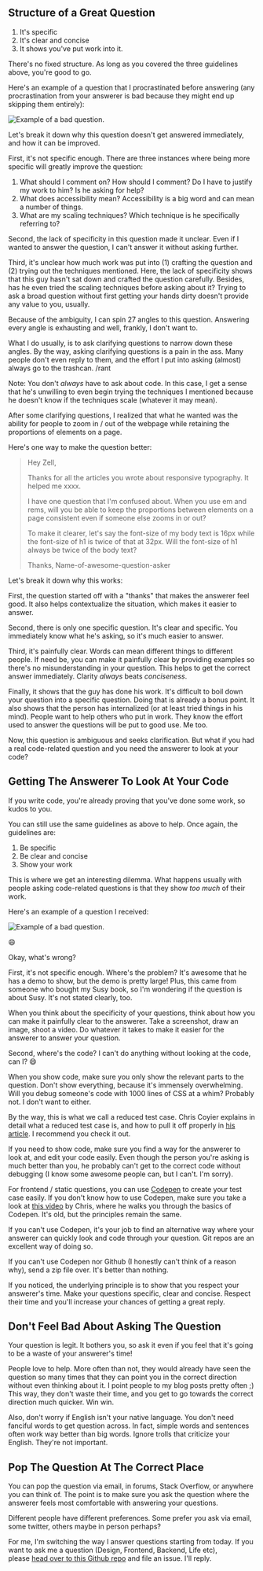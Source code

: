## Structure of a Great Question

1.  It's specific
2.  It's clear and concise
3.  It shows you've put work into it.

There's no fixed structure. As long as you covered the three guidelines above, you're good to go.

Here's an example of a question that I procrastinated before answering (any procrastination from your answerer is bad because they might end up skipping them entirely):

![Example of a bad question.](https://zellwk.com/images/2016/asking-questions/badq1.png)

Let's break it down why this question doesn't get answered immediately, and how it can be improved.

First, it's not specific enough. There are three instances where being more specific will greatly improve the question:

1.  What should I comment on? How should I comment? Do I have to justify my work to him? Is he asking for help?
2.  What does accessibility mean? Accessibility is a big word and can mean a number of things.
3.  What are my scaling techniques? Which technique is he specifically referring to?

Second, the lack of specificity in this question made it unclear. Even if I wanted to answer the question, I can't answer it without asking further.

Third, it's unclear how much work was put into (1) crafting the question and (2) trying out the techniques mentioned. Here, the lack of specificity shows that this guy hasn't sat down and crafted the question carefully. Besides, has he even tried the scaling techniques before asking about it? Trying to ask a broad question without first getting your hands dirty doesn't provide any value to you, usually.

Because of the ambiguity, I can spin 27 angles to this question. Answering every angle is exhausting and well, frankly, I don't want to.

What I do usually, is to ask clarifying questions to narrow down these angles. By the way, asking clarifying questions is a pain in the ass. Many people don't even reply to them, and the effort I put into asking (almost) always go to the trashcan. /rant

Note: You don't *always* have to ask about code. In this case, I get a sense that he's unwilling to even begin trying the techniques I mentioned because he doesn't know if the techniques scale (whatever it may mean).

After some clarifying questions, I realized that what he wanted was the ability for people to zoom in / out of the webpage while retaining the proportions of elements on a page.

Here's one way to make the question better:

> Hey Zell,
>
> Thanks for all the articles you wrote about responsive typography. It helped me xxxx.
>
> I have one question that I'm confused about. When you use em and rems, will you be able to keep the proportions between elements on a page consistent even if someone else zooms in or out?
>
> To make it clearer, let's say the font-size of my body text is 16px while the font-size of h1 is twice of that at 32px. Will the font-size of h1 always be twice of the body text?
>
> Thanks, Name-of-awesome-question-asker

Let's break it down why this works:

First, the question started off with a "thanks" that makes the answerer feel good. It also helps contextualize the situation, which makes it easier to answer.

Second, there is only one specific question. It's clear and specific. You immediately know what he's asking, so it's much easier to answer.

Third, it's painfully clear. Words can mean different things to different people. If need be, you can make it painfully clear by providing examples so there's no misunderstanding in your question. This helps to get the correct answer immediately. Clarity *always* beats *conciseness*.

Finally, it shows that the guy has done his work. It's difficult to boil down your question into a specific question. Doing that is already a bonus point. It also shows that the person has internalized (or at least tried things in his mind). People want to help others who put in work. They know the effort used to answer the questions will be put to good use. Me too.

Now, this question is ambiguous and seeks clarification. But what if you had a real code-related question and you need the answerer to look at your code?

## Getting The Answerer To Look At Your Code

If you write code, you're already proving that you've done some work, so kudos to you.

You can still use the same guidelines as above to help. Once again, the guidelines are:

1.  Be specific
2.  Be clear and concise
3.  Show your work

This is where we get an interesting dilemma. What happens usually with people asking code-related questions is that they show *too much* of their work.

Here's an example of a question I received:

![Example of a bad question.](https://zellwk.com/images/2016/asking-questions/badq2.png)

😄

Okay, what's wrong?

First, it's not specific enough. Where's the problem? It's awesome that he has a demo to show, but the demo is pretty large! Plus, this came from someone who bought my Susy book, so I'm wondering if the question is about Susy. It's not stated clearly, too.

When you think about the specificity of your questions, think about how you can make it painfully clear to the answerer. Take a screenshot, draw an image, shoot a video. Do whatever it takes to make it easier for the answerer to answer your question.

Second, where's the code? I can't do anything without looking at the code, can I? 😄

When you show code, make sure you only show the relevant parts to the question. Don't show everything, because it's immensely overwhelming. Will you debug someone's code with 1000 lines of CSS at a whim? Probably not. I don't want to either.

By the way, this is what we call a reduced test case. Chris Coyier explains in detail what a reduced test case is, and how to pull it off properly in [his article](https://css-tricks.com/reduced-test-cases/). I recommend you check it out.

If you need to show code, make sure you find a way for the answerer to look at, and edit your code easily. Even though the person you're asking is much better than you, he probably can't get to the correct code without debugging (I know some awesome people can, but I can't. I'm sorry).

For frontend / static questions, you can use [Codepen](https://codepen.io/) to create your test case easily. If you don't know how to use Codepen, make sure you take a look at [this video](https://css-tricks.com/video-screencasts/112-using-codepen/) by Chris, where he walks you through the basics of Codepen. It's old, but the principles remain the same.

If you can't use Codepen, it's your job to find an alternative way where your answerer can quickly look and code through your question. Git repos are an excellent way of doing so.

If you can't use Codepen nor Github (I honestly can't think of a reason why), send a zip file over. It's better than nothing.

If you noticed, the underlying principle is to show that you respect your answerer's time. Make your questions specific, clear and concise. Respect their time and you'll increase your chances of getting a great reply.

## Don't Feel Bad About Asking The Question

Your question is legit. It bothers you, so ask it even if you feel that it's going to be a waste of your answerer's time!

People love to help. More often than not, they would already have seen the question so many times that they can point you in the correct direction without even thinking about it. I point people to my blog posts pretty often ;) This way, they don't waste their time, and you get to go towards the correct direction much quicker. Win win.

Also, don't worry if English isn't your native language. You don't need fanciful words to get question across. In fact, simple words and sentences often work way better than big words. Ignore trolls that criticize your English. They're not important.

## Pop The Question At The Correct Place

You can pop the question via email, in forums, Stack Overflow, or anywhere you can think of. The point is to make sure you ask the question where the answerer feels most comfortable with answering your questions.

Different people have different preferences. Some prefer you ask via email, some twitter, others maybe in person perhaps?

For me, I'm switching the way I answer questions starting from today. If you want to ask me a question (Design, Frontend, Backend, Life etc), please [head over to this Github repo](https://github.com/zellwk/ama/issues) and file an issue. I'll reply.
